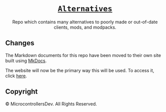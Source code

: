 <div align="center">

# [`Alternatives`](https://microcontrollersdev.github.io/Alternatives/)
Repo which contains many
alternatives to poorly made
or out-of-date clients, mods,
and modpacks.

</div>

## Changes
The Markdown documents for this repo
have been moved to their own site
built using [MkDocs](https://www.mkdocs.org/).

The website will now be the primary
way this will be used. To access it,
click [here](https://microcontrollersdev.github.io/Alternatives/).

## Copyright

© MicrocontrollersDev. All Rights Reserved.

